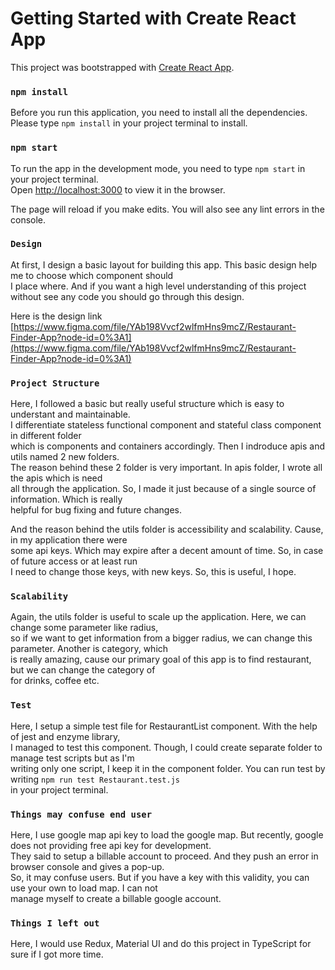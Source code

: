 # Getting Started with Create React App

This project was bootstrapped with [Create React App](https://github.com/facebook/create-react-app).

### `npm install`

Before you run this application, you need to install all the dependencies. Please type `npm install`
in your project terminal to install.

### `npm start`

To run the app in the development mode, you need to type `npm start` in your project terminal.\
Open [http://localhost:3000](http://localhost:3000) to view it in the browser.

The page will reload if you make edits. You will also see any lint errors in the console.

### `Design`

At first, I design a basic layout for building this app. This basic design help me to choose which component should\
I place where. And if you want a high level understanding of this project without see any code you should go through this design.

Here is the design link [https://www.figma.com/file/YAb198Vvcf2wlfmHns9mcZ/Restaurant-Finder-App?node-id=0%3A1](https://www.figma.com/file/YAb198Vvcf2wlfmHns9mcZ/Restaurant-Finder-App?node-id=0%3A1)

### `Project Structure`

Here, I followed a basic but really useful structure which is easy to understant and maintainable.\
I differentiate stateless functional component and stateful class component in different folder\
which is components and containers accordingly. Then I indroduce apis and utils named 2 new folders.\
The reason behind these 2 folder is very important. In apis folder, I wrote all the apis which is need\
all through the application. So, I made it just because of a single source of information. Which is really\
helpful for bug fixing and future changes.

And the reason behind the utils folder is accessibility and scalability. Cause, in my application there were\
some api keys. Which may expire after a decent amount of time. So, in case of future access or at least run\
I need to change those keys, with new keys. So, this is useful, I hope.

### `Scalability`

Again, the utils folder is useful to scale up the application. Here, we can change some parameter like radius,\
so if we want to get information from a bigger radius, we can change this parameter. Another is category, which\
is really amazing, cause our primary goal of this app is to find restaurant, but we can change the category of\
for drinks, coffee etc.

### `Test`

Here, I setup a simple test file for RestaurantList component. With the help of jest and enzyme library,\
I managed to test this component. Though, I could create separate folder to manage test scripts but as I'm\
writing only one script, I keep it in the component folder. You can run test by writing `npm run test Restaurant.test.js`\
in your project terminal.

### `Things may confuse end user`

Here, I use google map api key to load the google map. But recently, google does not providing free api key for development.\
They said to setup a billable account to proceed. And they push an error in browser console and gives a pop-up.\
So, it may confuse users. But if you have a key with this validity, you can use your own to load map. I can not\
manage myself to create a billable google account.

### `Things I left out`

Here, I would use Redux, Material UI and do this project in TypeScript for sure if I got more time.
